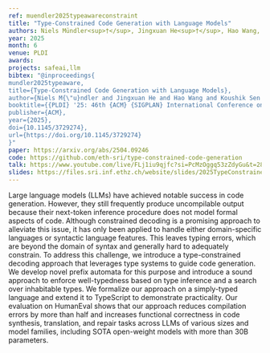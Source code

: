 ```yaml
---
ref: muendler2025typeawareconstraint
title: "Type-Constrained Code Generation with Language Models"
authors: Niels Mündler<sup>†</sup>, Jingxuan He<sup>†</sup>, Hao Wang, Koushik Sen, Dawn Song, Martin Vechev
year: 2025
month: 6
venue: PLDI
awards: 
projects: safeai,llm
bibtex: "@inproceedings{
mundler2025typeaware,
title={Type-Constrained Code Generation with Language Models},
author={Niels M{\"u}ndler and Jingxuan He and Hao Wang and Koushik Sen and Dawn Song and Martin Vechev},
booktitle={{PLDI} '25: 46th {ACM} {SIGPLAN} International Conference on Programming Language Design and Implementation, Seoul, South Korea June 16-20, 2025},
publisher={ACM},
year={2025},
doi={10.1145/3729274},
url={https://doi.org/10.1145/3729274}
}"
paper: https://arxiv.org/abs/2504.09246
code: https://github.com/eth-sri/type-constrained-code-generation
talk: https://www.youtube.com/live/FLj1iu9qjfc?si=PcMzOggq53zZdyGu&t=28753
slides: https://files.sri.inf.ethz.ch/website/slides/2025TypeConstrainedPresentation.pdf
---
```


Large language models (LLMs) have achieved notable success in code generation.  However, they still frequently produce uncompilable output because their next-token inference procedure does not model formal aspects of code.  Although constrained decoding is a promising approach to alleviate this issue, it has only been applied to handle either domain-specific languages or syntactic language features.  This leaves typing errors, which are beyond the domain of syntax and generally hard to adequately constrain.  To address this challenge, we introduce a type-constrained decoding approach that leverages type systems to guide code generation.  We develop novel prefix automata for this purpose and introduce a sound approach to enforce well-typedness based on type inference and a search over inhabitable types.  We formalize our approach on a simply-typed language and extend it to TypeScript to demonstrate practicality.  Our evaluation on HumanEval shows that our approach reduces compilation errors by more than half and increases functional correctness in code synthesis, translation, and repair tasks across LLMs of various sizes and model families, including SOTA open-weight models with more than 30B parameters. 